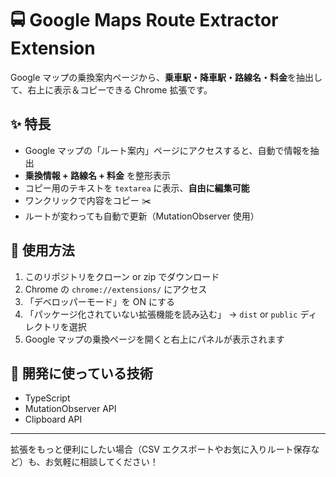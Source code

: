 # 🚍 Google Maps Route Extractor Extension

Google マップの乗換案内ページから、**乗車駅・降車駅・路線名・料金**を抽出して、右上に表示＆コピーできる Chrome 拡張です。

## ✨ 特長

- Google マップの「ルート案内」ページにアクセスすると、自動で情報を抽出
- **乗換情報 + 路線名 + 料金** を整形表示
- コピー用のテキストを `textarea` に表示、**自由に編集可能**
- ワンクリックで内容をコピー ✂️
- ルートが変わっても自動で更新（MutationObserver 使用）

## 🔧 使用方法

1. このリポジトリをクローン or zip でダウンロード
2. Chrome の `chrome://extensions/` にアクセス
3. 「デベロッパーモード」を ON にする
4. 「パッケージ化されていない拡張機能を読み込む」 → `dist` or `public` ディレクトリを選択
5. Google マップの乗換ページを開くと右上にパネルが表示されます

## 🧪 開発に使っている技術

- TypeScript
- MutationObserver API
- Clipboard API

---

拡張をもっと便利にしたい場合（CSV エクスポートやお気に入りルート保存など）も、お気軽に相談してください！

